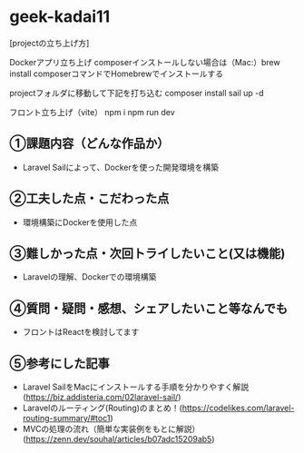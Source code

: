 # geek-kadai11

[projectの立ち上げ方]

Dockerアプリ立ち上げ 
composerインストールしない場合は（Mac:）brew install composerコマンドでHomebrewでインストールする

projectフォルダに移動して下記を打ち込む
composer install
sail up -d

フロント立ち上げ（vite）
npm i
npm run dev

## ①課題内容（どんな作品か）

  - Laravel Sailによって、Dockerを使った開発環境を構築

## ②工夫した点・こだわった点

  - 環境構築にDockerを使用した点

## ③難しかった点・次回トライしたいこと(又は機能)

  - Laravelの理解、Dockerでの環境構築

## ④質問・疑問・感想、シェアしたいこと等なんでも

  - フロントはReactを検討してます

## ⑤参考にした記事

  - Laravel SailをMacにインストールする手順を分かりやすく解説 (https://biz.addisteria.com/02laravel-sail/)
  - Laravelのルーティング(Routing)のまとめ！(https://codelikes.com/laravel-routing-summary/#toc1)
  - MVCの処理の流れ（簡単な実装例をもとに解説）(https://zenn.dev/souhal/articles/b07adc15209ab5)
